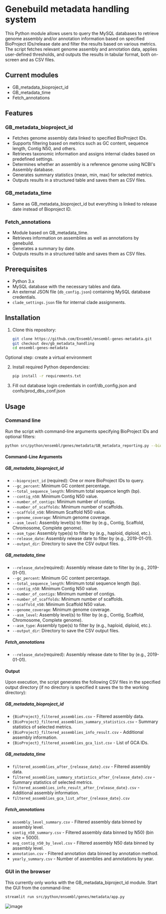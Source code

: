 # Genebuild metadata handling system

This Python module allows users to query the MySQL databases to retrieve genome assembly and/or annotation information based on specified BioProject IDs/release date  and filter the results based on various metrics. The script fetches relevant genome assembly and annotation data, applies user-defined thresholds, and outputs the results in tabular format, both on-screen and as CSV files.

## Current modules
- GB_metadata_bioproject_id
- GB_metadata_time
- Fetch_annotations

## Features
### GB_metadata_bioproject_id
- Fetches genome assembly data linked to specified BioProject IDs.
- Supports filtering based on metrics such as GC content, sequence length, Contig N50, and others.
- Retrieves taxonomic information and assigns internal clades based on predefined settings.
- Determines whether an assembly is a reference genome using NCBI's Assembly database.
- Generates summary statistics (mean, min, max) for selected metrics.
- Outputs results in a structured table and saves them as CSV files.

### GB_metadata_time
- Same as GB_metadata_bioproject_id but everything is linked to release date instead of Bioproject ID.

### Fetch_annotations
- Module based on GB_metadata_time.
- Retrieves information on assemblies as well as annotations by genebuild.
- Generates a summary by date.
- Outputs results in a structured table and saves them as CSV files.


## Prerequisites
- Python 3.x
- MySQL database with the necessary tables and data.
- An external JSON file (`db_config.json`) containing MySQL database credentials.
- `clade_settings.json` file for internal clade assignments.

## Installation
1. Clone this repository:
   ```sh
   git clone https://github.com/Ensembl/ensembl-genes-metadata.git
   git checkout dev/gb_metadata_handling
   cd ensembl-genes-metadata
   ```
Optional step: create a virtual environment 

2. Install required Python dependencies:
   ```sh
   pip install -r requirements.txt
   ```

3. Fill out database login credentials in conf/db_config.json and confs/prod_dbs_conf.json



## Usage

### Command line
Run the script with command-line arguments specifying BioProject IDs and optional filters:
```sh
python src/python/ensembl/genes/metadata/GB_metadata_reporting.py --bioproject_id PRJEB40665 PRJEB61747 --asm_level "Complete genome" --output_dir ./results
```

#### Command-Line Arguments
##### GB_metadata_bioproject_id
- `--bioproject_id` (required): One or more BioProject IDs to query.
- `--gc_percent`: Minimum GC content percentage.
- `--total_sequence_length`: Minimum total sequence length (bp).
- `--contig_n50`: Minimum Contig N50 value.
- `--number_of_contigs`: Minimum number of contigs.
- `--number_of_scaffolds`: Minimum number of scaffolds.
- `--scaffold_n50`: Minimum Scaffold N50 value.
- `--genome_coverage`: Minimum genome coverage.
- `--asm_level`: Assembly level(s) to filter by (e.g., Contig, Scaffold, Chromosome, Complete genome).
- `--asm_type`: Assembly type(s) to filter by (e.g., haploid, diploid, etc.).
- `--release_date`: Assembly release date to filter by (e.g., 2019-01-01).
- `--output_dir`: Directory to save the CSV output files.

##### GB_metadata_time
- `--release_date`(required): Assembly release date to filter by (e.g., 2019-01-01).
- `--gc_percent`: Minimum GC content percentage.
- `--total_sequence_length`: Minimum total sequence length (bp).
- `--contig_n50`: Minimum Contig N50 value.
- `--number_of_contigs`: Minimum number of contigs.
- `--number_of_scaffolds`: Minimum number of scaffolds.
- `--scaffold_n50`: Minimum Scaffold N50 value.
- `--genome_coverage`: Minimum genome coverage.
- `--asm_level`: Assembly level(s) to filter by (e.g., Contig, Scaffold, Chromosome, Complete genome).
- `--asm_type`: Assembly type(s) to filter by (e.g., haploid, diploid, etc.).
- `--output_dir`: Directory to save the CSV output files.

##### Fetch_annotations
- `--release_date`(required): Assembly release date to filter by (e.g., 2019-01-01).


#### Output

Upon execution, the script generates the following CSV files in the specified output directory (if no directory is specified it saves the to the working directory):
##### GB_metadata_bioproject_id
- `{BioProject}_filtered_assemblies.csv` - Filtered assembly data.
- `{BioProject}_filtered_assemblies_summary_statistics.csv` - Summary statistics of selected metrics.
- `{BioProject}_filtered_assemblies_info_result.csv` - Additional assembly information.
- `{BioProject}_filtered_assemblies_gca_list.csv` - List of GCA IDs.

##### GB_metadata_time
- `filtered_assemblies_after_{release_date}.csv` - Filtered assembly data.
- `filtered_assemblies_summary_statistics_after_{release_date}.csv` - Summary statistics of selected metrics.
- `filtered_assemblies_info_result_after_{release_date}.csv` - Additional assembly information.
- `filtered_assemblies_gca_list_after_{release_date}.csv`

##### Fetch_annotations
- `assembly_level_summary.csv` - Filtered assembly data binned by assembly level.
- `contig_n50_summary.csv` - Filtered assembly data binned by N50) (bin size = 5000).
- `avg_contig_n50_by_level.csv` - Filtered assembly N50 data binned by assembly level.
- `annotation.csv` - Filtered annotation data binned by annotation method.
- `yearly_summary.csv` - Number of assemblies and annotations by year.


### GUI in the browser
This currently only works with the GB_metadata_biproject_id module.
Start the GUI from the command-line:
```sh
streamlit run src/python/ensembl/genes/metadata/app.py
```

![image](https://github.com/user-attachments/assets/c3aa162d-a616-432a-a0ed-7236ef072c8c)
















